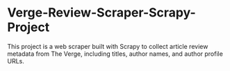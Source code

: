# Verge-Review-Scraper-Scrapy-Project
This project is a web scraper built with Scrapy to collect article review metadata from The Verge, including titles, author names, and author profile URLs.
